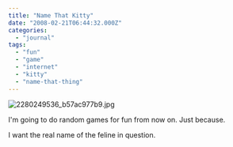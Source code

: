 ```yaml
---
title: "Name That Kitty"
date: "2008-02-21T06:44:32.000Z"
categories: 
  - "journal"
tags: 
  - "fun"
  - "game"
  - "internet"
  - "kitty"
  - "name-that-thing"
---
```


![2280249536_b57ac977b9.jpg](http://www.migratorynerd.com/wp-content/uploads/2008/02/2280249536_b57ac977b9.jpg)

I'm going to do random games for fun from now on. Just because.

I want the real name of the feline in question.
